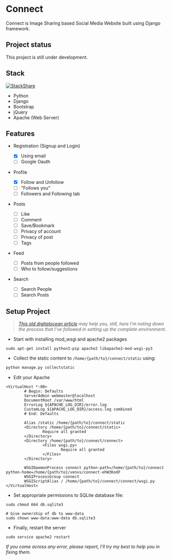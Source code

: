 # Connect

Connect is Image Sharing based Social Media Website built using Django framework.

## Project status

This project is still under development.

## Stack

[![StackShare](https://img.shields.io/badge/tech-stack-0690fa.svg?style=flat)](https://stackshare.io/shubhamdhama/connect)

- Python
- Django
- Bootstrap
- jQuery
- Apache (Web Server)

## Features

- Registration (Signup and Login)

  - [x] Using email
  - [ ] Google Oauth

- Profile

  - [x] Follow and Unfollow
  - [ ] "Follows you"
  - [ ] Followers and Following tab

- Posts

  - [ ] Like
  - [ ] Comment
  - [ ] Save/Bookmark
  - [ ] Privacy of account
  - [ ] Privacy of post
  - [ ] Tags

- Feed

  - [ ] Posts from people followed
  - [ ] Who to follow/suggestions

- Search
  - [ ] Search People
  - [ ] Search Posts

## Setup Project

> _[This old digitalocean
> article](https://www.digitalocean.com/community/tutorials/how-to-serve-django-applications-with-apache-and-mod_wsgi-on-ubuntu-14-04)
> may help you, still, here I'm noting down the process that I've followed in
> setting up the complete environment._

- Start with installing mod_wsgi and apache2 packages

```shell
sudo apt-get install python3-pip apache2 libapache2-mod-wsgi-py3
```

- Collect the static content to `/home/{path/to}/connect/static` using:

```python
python manage.py collectstatic
```

- Edit your Apache

```text
<VirtualHost *:80>
        # Begin: Defaults
        ServerAdmin webmaster@localhost
        DocumentRoot /var/www/html
        ErrorLog ${APACHE_LOG_DIR}/error.log
        CustomLog ${APACHE_LOG_DIR}/access.log combined
        # End: Defaults

        Alias /static /home/{path/to}/connect/static
        <Directory /home/{path/to}/connect/static>
                Require all granted
        </Directory>
        <Directory /home/{path/to}/connect/connect>
                <Files wsgi.py>
                        Require all granted
                </Files>
        </Directory>

        WSGIDaemonProcess connect python-path=/home/{path/to}/connect python-home=/home/{path/to}/venvs/connect-ehW3KodF
        WSGIProcessGroup connect
        WSGIScriptAlias / /home/{path/to}/connect/connect/wsgi.py
</VirtualHost>
```

- Set appropriate permissions to SQLite database file:

```shell
sudo chmod 664 db.sqlite3

# Give ownership of db to www-data
sudo chown www-data:www-data db.sqlite3
```

- Finally, restart the server

```shell
sudo service apache2 restart
```

_If you come across any error, please report, I'll try my best to help you in
fixing them._
